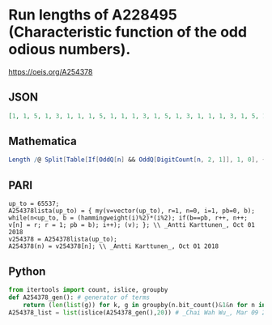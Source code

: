 # Run lengths of A228495 \(Characteristic function of the odd odious numbers\)\.
https://oeis.org/A254378
## JSON
```JSON
[1, 1, 5, 1, 3, 1, 1, 1, 5, 1, 1, 1, 3, 1, 5, 1, 3, 1, 1, 1, 3, 1, 5, 1, 1, 1, 5, 1, 3, 1, 1, 1, 5, 1, 1, 1, 3, 1, 5, 1, 1, 1, 5, 1, 3, 1, 1, 1, 3, 1, 5, 1, 3, 1, 1, 1, 5, 1, 1, 1, 3, 1, 5, 1, 3, 1, 1, 1, 3, 1, 5, 1, 1, 1, 5, 1, 3, 1, 1, 1, 3, 1, 5, 1, 3, 1, 1, 1, 5, 1, 1, 1, 3, 1, 5, 1, 1]
```
## Mathematica
```Mathematica
Length /@ Split[Table[If[OddQ[n] && OddQ[DigitCount[n, 2, 1]], 1, 0], {n, 0, 200}]] (* _Amiram Eldar_, Aug 07 2023 *)
```
## PARI
```PARI
up_to = 65537;
A254378lista(up_to) = { my(v=vector(up_to), r=1, n=0, i=1, pb=0, b); while(n<up_to, b = (hammingweight(i)%2)*(i%2); if(b==pb, r++, n++; v[n] = r; r = 1; pb = b); i++); (v); }; \\ _Antti Karttunen_, Oct 01 2018
v254378 = A254378lista(up_to);
A254378(n) = v254378[n]; \\ _Antti Karttunen_, Oct 01 2018
```
## Python
```Python
from itertools import count, islice, groupby
def A254378_gen(): # generator of terms
    return (len(list(g)) for k, g in groupby(n.bit_count()&1&n for n in count(0)))
A254378_list = list(islice(A254378_gen(),20)) # _Chai Wah Wu_, Mar 09 2023
```
